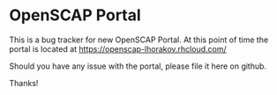 # OpenSCAP Portal

This is a bug tracker for new OpenSCAP Portal. At this point of time the portal
is located at https://openscap-lhorakov.rhcloud.com/

Should you have any issue with the portal, please file it here on github.

Thanks!


